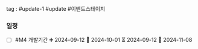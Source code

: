
tag : #update-1 #update  #이벤트스테이지



### 일정
- [ ] #M4 개발기간 ➕ 2024-09-12 🛫 2024-10-01 ⏳ 2024-09-12 📅 2024-11-08
